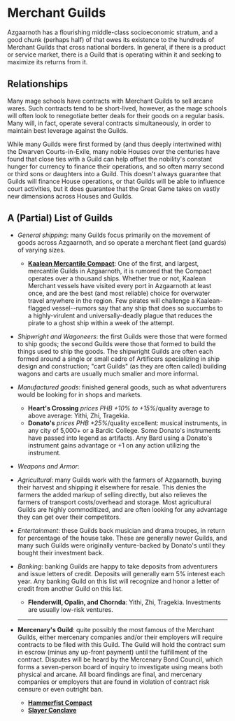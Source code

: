 # Merchant Guilds
Azgaarnoth has a flourishing middle-class socioeconomic stratum, and a good chunk (perhaps half) of that owes its existence to the hundreds of Merchant Guilds that cross national borders. In general, if there is a product or service market, there is a Guild that is operating within it and seeking to maximize its returns from it.

## Relationships
Many mage schools have contracts with Merchant Guilds to sell arcane wares. Such contracts tend to be short-lived, however, as the mage schools will often look to renegotiate better deals for their goods on a regular basis. Many will, in fact, operate several contracts simultaneously, in order to maintain best leverage against the Guilds.

While many Guilds were first formed by (and thus deeply intertwined with) the Dwarven Courts-in-Exile, many noble Houses over the centuries have found that close ties with a Guild can help offset the nobility's constant hunger for currency to finance their operations, and so often marry second or third sons or daughters into a Guild. This doesn't always guarantee that Guilds will finance House operations, or that Guilds will be able to influence court activities, but it does guarantee that the Great Game takes on vastly new dimensions across Houses and Guilds.



## A (Partial) List of Guilds

* *General shipping*: many Guilds focus primarily on the movement of goods across Azgaarnoth, and so operate a merchant fleet (and guards) of varying sizes.

    * **[Kaalean Mercantile Compact](KaaleanMercantileCompact.md)**: One of the first, and largest, mercantile Guilds in Azgaarnoth, it is rumored that the Compact operates over a thousand ships. Whether true or not, Kaalean Merchant vessels have visited every port in Azgaarnoth at least once, and are the best (and most reliable) choice for overwater travel anywhere in the region. Few pirates will challenge a Kaalean-flagged vessel--rumors say that any ship that does so succumbs to a highly-virulent and universally-deadly plague that reduces the pirate to a ghost ship within a week of the attempt.

* *Shipwright and Wagoneers*: the first Guilds were those that were formed to ship goods; the second Guilds were those that formed to build the things used to ship the goods. The shipwright Guilds are often each formed around a single or small cadre of Artificers specializing in ship design and construction; "cart Guilds" (as they are often called) building wagons and carts are usually much smaller and more informal.

* *Manufactured goods*: finished general goods, such as what adventurers would be looking for in shops and markets.
    
    * **Heart's Crossing** *prices PHB +10% to +15%*/quality average to above average: Yithi, Zhi, Tragekia.
    * **Donato's** *prices PHB +25%*/quality excellent: musical instruments, in any city of 5,000+ or a Bardic College. Some Donato's instruments have passed into legend as artifacts. Any Bard using a Donato's instrument gains advantage or +1 on any action utilizing the instrument.

* *Weapons and Armor*:

* *Agricultural*: many Guilds work with the farmers of Azgaarnoth, buying their harvest and shipping it elsewhere for resale. This denies the farmers the added markup of selling directly, but also relieves the farmers of transport costs/overhead and storage. Most agricultural Guilds are highly commoditized, and are often looking for any advantage they can get over their competitors.

* *Entertainment*: these Guilds back musician and drama troupes, in return for percentage of the house take. These are generally newer Guilds, and many such Guilds were originally venture-backed by Donato's until they bought their investment back.

* *Banking*: banking Guilds are happy to take deposits from adventurers and issue letters of credit. Deposits will generally earn 5% interest each year. Any banking Guild on this list will recognize and honor a letter of credit from another Guild on this list.

    * **Flenderwill, Opalin, and Chornda**: Yithi, Zhi, Tragekia. Investments are usually low-risk ventures. 
    * ****

* **Mercenary's Guild**: quite possibly the most famous of the Merchant Guilds, either mercenary companies and/or their employers will require contracts to be filed with this Guild. The Guild will hold the contract sum in escrow (minus any up-front payment) until the fulfillment of the contract. Disputes will be heard by the Mercenary Bond Council, which forms a seven-person board of inquiry to investigate using means both physical and arcane. All board findings are final, and mercenary companies or employers that are found in violation of contract risk censure or even outright ban.

    * **[Hammerfist Compact](HammerfistCompact.md)**
    * **[Slayer Conclave](SlayerConclave.md)**

